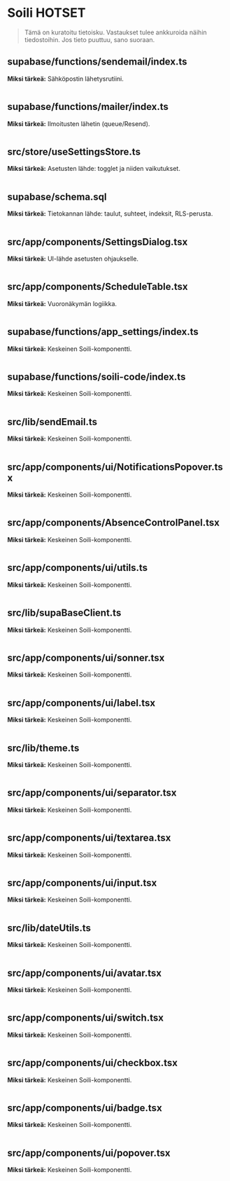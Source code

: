 # Soili HOTSET

> Tämä on kuratoitu tietoisku. Vastaukset tulee ankkuroida näihin tiedostoihin. Jos tieto puuttuu, sano suoraan.


## supabase/functions/sendemail/index.ts
**Miksi tärkeä:** Sähköpostin lähetysrutiini.

```txt

```


## supabase/functions/mailer/index.ts
**Miksi tärkeä:** Ilmoitusten lähetin (queue/Resend).

```txt

```


## src/store/useSettingsStore.ts
**Miksi tärkeä:** Asetusten lähde: togglet ja niiden vaikutukset.

```txt

```


## supabase/schema.sql
**Miksi tärkeä:** Tietokannan lähde: taulut, suhteet, indeksit, RLS-perusta.

```txt

```


## src/app/components/SettingsDialog.tsx
**Miksi tärkeä:** UI-lähde asetusten ohjaukselle.

```txt

```


## src/app/components/ScheduleTable.tsx
**Miksi tärkeä:** Vuoronäkymän logiikka.

```txt

```


## supabase/functions/app_settings/index.ts
**Miksi tärkeä:** Keskeinen Soili-komponentti.

```txt

```


## supabase/functions/soili-code/index.ts
**Miksi tärkeä:** Keskeinen Soili-komponentti.

```txt

```


## src/lib/sendEmail.ts
**Miksi tärkeä:** Keskeinen Soili-komponentti.

```txt

```


## src/app/components/ui/NotificationsPopover.tsx
**Miksi tärkeä:** Keskeinen Soili-komponentti.

```txt

```


## src/app/components/AbsenceControlPanel.tsx
**Miksi tärkeä:** Keskeinen Soili-komponentti.

```txt

```


## src/app/components/ui/utils.ts
**Miksi tärkeä:** Keskeinen Soili-komponentti.

```txt

```


## src/lib/supaBaseClient.ts
**Miksi tärkeä:** Keskeinen Soili-komponentti.

```txt

```


## src/app/components/ui/sonner.tsx
**Miksi tärkeä:** Keskeinen Soili-komponentti.

```txt

```


## src/app/components/ui/label.tsx
**Miksi tärkeä:** Keskeinen Soili-komponentti.

```txt

```


## src/lib/theme.ts
**Miksi tärkeä:** Keskeinen Soili-komponentti.

```txt

```


## src/app/components/ui/separator.tsx
**Miksi tärkeä:** Keskeinen Soili-komponentti.

```txt

```


## src/app/components/ui/textarea.tsx
**Miksi tärkeä:** Keskeinen Soili-komponentti.

```txt

```


## src/app/components/ui/input.tsx
**Miksi tärkeä:** Keskeinen Soili-komponentti.

```txt

```


## src/lib/dateUtils.ts
**Miksi tärkeä:** Keskeinen Soili-komponentti.

```txt

```


## src/app/components/ui/avatar.tsx
**Miksi tärkeä:** Keskeinen Soili-komponentti.

```txt

```


## src/app/components/ui/switch.tsx
**Miksi tärkeä:** Keskeinen Soili-komponentti.

```txt

```


## src/app/components/ui/checkbox.tsx
**Miksi tärkeä:** Keskeinen Soili-komponentti.

```txt

```


## src/app/components/ui/badge.tsx
**Miksi tärkeä:** Keskeinen Soili-komponentti.

```txt

```


## src/app/components/ui/popover.tsx
**Miksi tärkeä:** Keskeinen Soili-komponentti.

```txt

```
